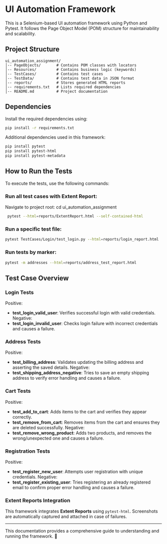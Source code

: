 # UI Automation Framework

This is a Selenium-based UI automation framework using Python and Pytest. It follows the Page Object Model (POM) structure for maintainability and scalability.

## Project Structure

```
ui_automation_assignment/
│-- PageObjects/       # Contains POM classes with locators
│-- Resources/         # Contains business logic (keywords)
│-- TestCases/         # Contains test cases
│-- TestData/          # Contains test data in JSON format
│-- reports/           # Stores generated HTML reports
│-- requirements.txt   # Lists required dependencies
│-- README.md          # Project documentation
```

## Dependencies

Install the required dependencies using:
```bash
pip install -r requirements.txt
```

Additional dependencies used in this framework:
```bash
pip install pytest 
pip install pytest-html 
pip install pytest-metadata
```

## How to Run the Tests

To execute the tests, use the following commands:

### Run all test cases with Extent Report:
Navigate to project root: cd ui_automation_assignment
```bash
 pytest --html=reports/ExtentReport.html --self-contained-html
```
### Run a specific test file:
```bash
pytest TestCases/Login/test_login.py --html=reports/login_report.html
```

### Run tests by marker:
```bash
pytest -m addresses --html=reports/address_test_report.html
```

## Test Case Overview

### Login Tests
Positive:
- **test_login_valid_user**: Verifies successful login with valid credentials.
Negative:
- **test_login_invalid_user**: Checks login failure with incorrect credentials and causes a failure.

### Address Tests
Positive:
- **test_billing_address**: Validates updating the billing address and asserting the saved details. 
Negative:
- **test_shipping_address_negative**: Tries to save an empty shipping address to verify error handling and causes a failure.

### Cart Tests
Positive:
- **test_add_to_cart**: Adds items to the cart and verifies they appear correctly.
- **test_remove_from_cart**: Removes items from the cart and ensures they are deleted successfully.
Negative:
- **test_remove_wrong_product**: Adds two products, and removes the wrong/unexpected one and causes a failure.

### Registration Tests
Positive:
- **test_register_new_user**: Attempts user registration with unique credentials.
Negative:
- **test_register_existing_user**: Tries registering an already registered email to confirm proper error handling and causes a failure.

### Extent Reports Integration
This framework integrates **Extent Reports** using `pytest-html`. Screenshots are automatically captured and attached in case of failures.

---
This documentation provides a comprehensive guide to understanding and running the framework. 🚀


